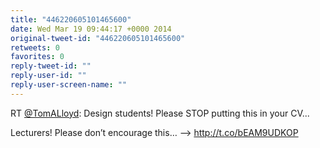 ```yaml
---
title: "446220605101465600"
date: Wed Mar 19 09:44:17 +0000 2014
original-tweet-id: "446220605101465600"
retweets: 0
favorites: 0
reply-tweet-id: ""
reply-user-id: ""
reply-user-screen-name: ""
---
```

RT <a href="https://twitter.com/TomALloyd">@TomALloyd</a>: Design students! Please STOP putting this in your CV...

Lecturers! Please don’t encourage this… —&gt; http://t.co/bEAM9UDKOP
